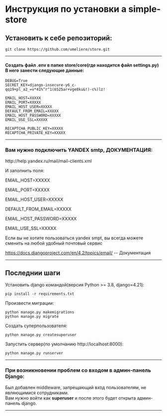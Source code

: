 <h1>Инструкция по установки a simple-store</h1>

<h2>Установить к себе репозиторий:</h2>

```
git clone https://github.com/umeliere/store.git
```

---

<h4>Создать файл .env в папке store/core(где находится файл settings.py)<br>
В него занести следующие данные:<br></h4>

```
DEBUG=True
SECRET_KEY=django-insecure-y6_c-qq19+pl_a2_=v*41%^r^1(6525ar+vge8ku&!)-c%)lz!

EMAIL_HOST=XXXXX
EMAIL_PORT=XXXXX
EMAIL_HOST_USER=XXXXX
DEFAULT_FROM_EMAIL=XXXXX
EMAIL_HOST_PASSWORD=XXXXX
EMAIL_USE_SSL=XXXXX

RECAPTCHA_PUBLIC_KEY=XXXXX
RECAPTCHA_PRIVATE_KEY=XXXXX
```
---
<h3>Вам нужно подключить YANDEX smtp, ДОКУМЕНТАЦИЯ:</h3>
http://help.yandex.ru/mail/mail-clients.xml
<p>И заполнить поля:</p>
<p>EMAIL_HOST=XXXXX</p>
<p>EMAIL_PORT=XXXXX</p>
<p>EMAIL_HOST_USER=XXXXX</p>
<p>DEFAULT_FROM_EMAIL=XXXXX</p>
<p>EMAIL_HOST_PASSWORD=XXXXX</p>
<p>EMAIL_USE_SSL=XXXXX</p>
<p>Если вы не хотите пользоваться yandex smpt, вы всегда можете сменить на любой удобный почтовый сервис</p>

https://docs.djangoproject.com/en/4.2/topics/email/  -- Документация

---
<h2>Последнии шаги</h2>

Установить django командой(версия Python >= 3.8, django=4.21):

```
pip install -r requirements.txt
```

Произвести миграции:
```
python manage.py makemigrations
python manage.py migrate
```

Создать суперпользователя:
```
python manage.py createsuperuser
```

Запустить сервер(по умолчанию http://localhost:8000):
```
python manage.py runserver
```

---

<h3>При возникновении проблем со входом в админ-панель Django:</h3>

Был добавлен middleware, запрещающий вход пользователям, не являющимися сотрудниками.<br>
Вам нужно войти как <b>superuser</b> и после этого будет открыта админ-панель django.

---
